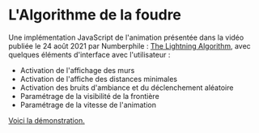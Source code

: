 # L'Algorithme de la foudre

Une implémentation JavaScript de l'animation présentée dans la vidéo publiée le 24 août 2021 par Numberphile : [The Lightning Algorithm](https://www.youtube.com/watch?v=akZ8JJ4gGLs), avec quelques éléments d'interface avec l'utilisateur :

- Activation de l'affichage des murs
- Activation de l'affiche des distances minimales
- Activation des bruits d'ambiance et du déclenchement aléatoire
- Paramétrage de la visibilité de la frontière
- Paramétrage de la vitesse de l'animation

[Voici la démonstration.](https://ychalier.github.io/rlv/lightning/index.html)
